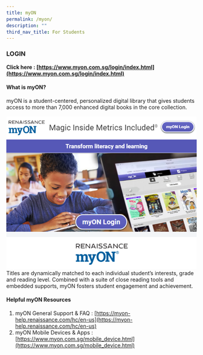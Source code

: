 ```yaml
---
title: myON
permalink: /myon/
description: ""
third_nav_title: For Students
---
```

### LOGIN

**Click here :    [https://www.myon.com.sg/login/index.html](https://www.myon.com.sg/login/index.html)**

#### What is myON?

myON is a student-centered, personalized digital library that gives students access to more than 7,000 enhanced digital books in the core collection. 
<br><br>
![](/images/Student%20Portals/MyON/myon-header.PNG)
Titles are dynamically matched to each individual student’s interests, grade and reading level. Combined with a suite of close reading tools and embedded supports, myON fosters student engagement and achievement.

#### Helpful myON Resources
1. myON General Support &amp; FAQ : [https://myon-help.renaissance.com/hc/en-us](https://myon-help.renaissance.com/hc/en-us)
2. myON Mobile Devices &amp; Apps : [https://www.myon.com.sg/mobile_device.html](https://www.myon.com.sg/mobile_device.html)
